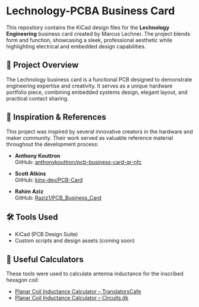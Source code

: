 # Lechnology-PCBA Business Card

This repository contains the KiCad design files for the **Lechnology Engineering** business card created by Marcus Lechner. The project blends form and function, showcasing a sleek, professional aesthetic while highlighting electrical and embedded design capabilities.

## 📐 Project Overview

The Lechnology business card is a functional PCB designed to demonstrate engineering expertise and creativity. It serves as a unique hardware portfolio piece, combining embedded systems design, elegant layout, and practical contact sharing.

## 🧠 Inspiration & References

This project was inspired by several innovative creators in the hardware and maker community. Their work served as valuable reference material throughout the development process:

- **Anthony Kouttron**  
  GitHub: [anthonykouttron/pcb-business-card-qr-nfc](https://github.com/anthonykouttron/pcb-business-card-qr-nfc)

- **Scott Atkins**  
  GitHub: [kins-dev/PCB-Card](https://github.com/kins-dev/PCB-Card)

- **Rahim Aziz**  
  GitHub: [Raziz1/PCB_Business_Card](https://github.com/Raziz1/PCB_Business_Card)

## 🛠️ Tools Used

- KiCad (PCB Design Suite)
- Custom scripts and design assets (coming soon)

## 📏 Useful Calculators

These tools were used to calculate antenna inductance for the inscribed hexagon coil:

- [Planar Coil Inductance Calculator – TranslatorsCafe](https://www.translatorscafe.com/unit-converter/sq/calculator/planar-coil-inductance/)
- [Planar Coil Inductance Calculator – Circuits.dk](https://www.circuits.dk/calculator_planar_coil_inductor.htm)
